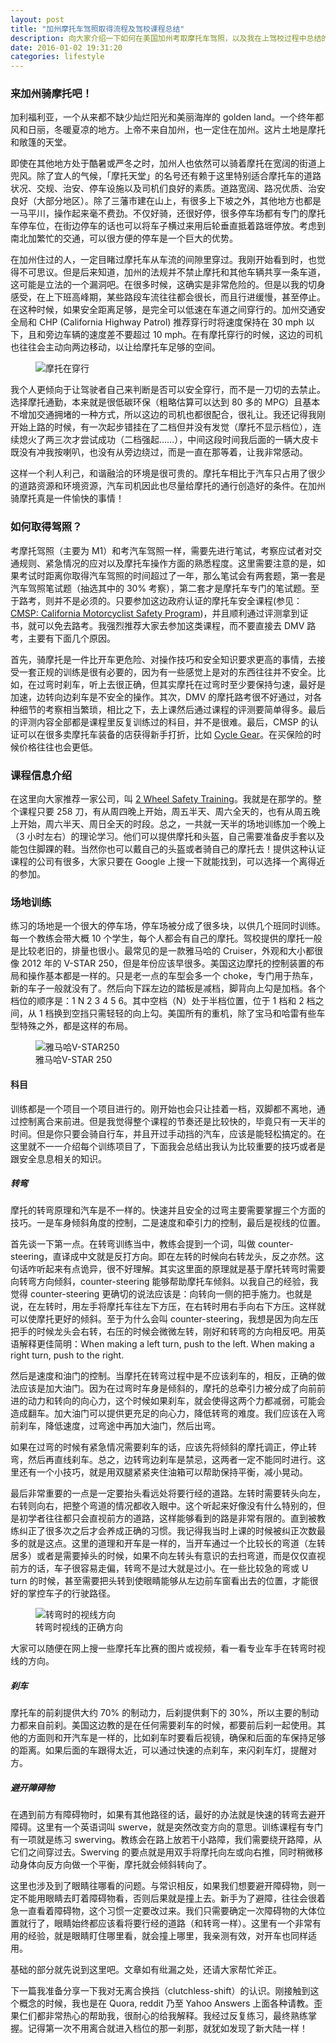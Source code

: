 ```yaml
---
layout: post
title: "加州摩托车驾照取得流程及驾校课程总结"
description: 向大家介绍一下如何在美国加州考取摩托车驾照，以及我在上驾校过程中总结的一些安全要点和操作技巧。
date: 2016-01-02 19:31:20
categories: lifestyle
---
```


### 来加州骑摩托吧！
加利福利亚，一个从来都不缺少灿烂阳光和美丽海岸的 golden land。一个终年都风和日丽，冬暖夏凉的地方。上帝不来自加州，也一定住在加州。这片土地是摩托和敞篷的天堂。

即使在其他地方处于酷暑或严冬之时，加州人也依然可以骑着摩托在宽阔的街道上兜风。除了宜人的气候，「摩托天堂」的名号还有赖于这里特别适合摩托车的道路状况、交规、治安、停车设施以及司机们良好的素质。道路宽阔、路况优质、治安良好（大部分地区）。除了三藩市建在山上，有很多上下坡之外，其他地方也都是一马平川，操作起来毫不费劲。不仅好骑，还很好停，很多停车场都有专门的摩托车停车位，在街边停车的话也可以将车子横过来用后轮垂直抵着路堐停放。考虑到南北加繁忙的交通，可以很方便的停车是一个巨大的优势。

在加州住过的人，一定目睹过摩托车从车流的间隙里穿过。我刚开始看到时，也觉得不可思议。但是后来知道，加州的法规并不禁止摩托和其他车辆共享一条车道，这可能是立法的一个漏洞吧。在很多时候，这确实是非常危险的。但是以我的切身感受，在上下班高峰期，某些路段车流往往都会很长，而且行进缓慢，甚至停止。在这种时候，如果安全距离足够，是完全可以低速在车道之间穿行的。加州交通安全局和 CHP (California Highway Patrol) 推荐穿行时将速度保持在 30 mph 以下，且和旁边车辆的速度差不要超过 10 mph。在有摩托穿行的时候，这边的司机也往往会主动向两边移动，以让给摩托车足够的空间。

<div>
  <figure>
    <img src="/assets/img/post-motor-intro/lane-sharing.png" alt="摩托在穿行"/>
  </figure>
</div>

我个人更倾向于让驾驶者自己来判断是否可以安全穿行，而不是一刀切的去禁止。选择摩托通勤，本来就是很低碳环保（粗略估算可以达到 80 多的 MPG）且基本不增加交通拥堵的一种方式，所以这边的司机也都很配合，很礼让。我还记得我刚开始上路的时候，有一次起步错挂在了二档但并没有发觉（摩托不显示档位），连续熄火了两三次才尝试成功（二档强起……），中间这段时间我后面的一辆大皮卡既没有冲我按喇叭，也没有从旁边绕过，而是一直在那等着，让我非常感动。

这样一个利人利己，和谐融洽的环境是很可贵的。摩托车相比于汽车只占用了很少的道路资源和环境资源，汽车司机因此也尽量给摩托的通行创造好的条件。在加州骑摩托真是一件愉快的事情！

### 如何取得驾照？
考摩托驾照（主要为 M1）和考汽车驾照一样，需要先进行笔试，考察应试者对交通规则、紧急情况的应对以及摩托车操作方面的熟悉程度。这里需要注意的是，如果考试时距离你取得汽车驾照的时间超过了一年，那么笔试会有两套题，第一套是汽车驾照笔试题（抽选其中的 30% 考察），第二套才是摩托车专门的笔试题。至于路考，则并不是必须的。只要参加这边政府认证的摩托车安全课程(参见：[CMSP: California Motorcyclist Safety Program])，并且顺利通过评测拿到证书，就可以免去路考。我强烈推荐大家去参加这类课程，而不要直接去 DMV 路考，主要有下面几个原因。

首先，骑摩托是一件比开车更危险、对操作技巧和安全知识要求更高的事情，去接受一套正规的训练是很有必要的，因为有一些感觉上是对的东西往往并不安全。比如，在过弯时刹车，听上去很正确，但其实摩托在过弯时至少要保持匀速，最好是加速，边转向边刹车是不安全的操作。其次，DMV 的摩托路考很不好通过，对各种细节的考察相当繁琐，相比之下，去上课然后通过课程的评测要简单得多。最后的评测内容全部都是课程里反复训练过的科目，并不是很难。最后，CMSP 的认证可以在很多卖摩托车装备的店获得新手打折，比如 [Cycle Gear]。在买保险的时候价格往往也会更低。


### 课程信息介绍
在这里向大家推荐一家公司，叫 [2 Wheel Safety Training]。我就是在那学的。整个课程只要 258 刀，有从周四晚上开始，周五半天、周六全天的，也有从周五晚上开始，周六半天、周日全天的时段。总之，一共就一天半的场地训练加一个晚上（3 小时左右）的理论学习。他们可以提供摩托和头盔，自己需要准备皮手套以及能包住脚踝的鞋。当然你也可以戴自己的头盔或者骑自己的摩托去！提供这种认证课程的公司有很多，大家只要在 Google 上搜一下就能找到，可以选择一个离得近的参加。

### 场地训练
练习的场地是一个很大的停车场，停车场被分成了很多块，以供几个班同时训练。每一个教练会带大概 10 个学生，每个人都会有自己的摩托。驾校提供的摩托一般是比较老旧的，排量也很小。最常见的是一款雅马哈的 Cruiser，外观和大小都很像 2012 年的 V-STAR 250，但是年份应该早很多。美国这边摩托的控制装置的布局和操作基本都是一样的。只是老一点的车型会多一个 choke，专门用于热车，新的车子一般就没有了。然后向下踩左边的踏板是减档，脚背向上勾是加档。各个档位的顺序是：1 N 2 3 4 5 6。其中空档（N）处于半档位置，位于 1 档和 2 档之间，从 1 档换到空挡只需轻轻的向上勾。美国所有的重机，除了宝马和哈雷有些车型特殊之外，都是这样的布局。

<div class="md-10-suffix-1">
  <figure>
    <img src="/assets/img/post-motor-intro/training_motor.png" alt="雅马哈V-STAR250"/>
    <figcaption>雅马哈V-STAR 250</figcaption>
  </figure>
</div>

#### 科目
训练都是一个项目一个项目进行的。刚开始也会只让挂着一档，双脚都不离地，通过控制离合来前进。但是我觉得整个课程的节奏还是比较快的，毕竟只有一天半的时间。但是你只要会骑自行车，并且开过手动挡的汽车，应该是能轻松搞定的。在这里就不一一介绍每个训练项目了，下面我会总结出我认为比较重要的技巧或者是跟安全息息相关的知识。

##### 转弯
摩托的转弯原理和汽车是不一样的。快速并且安全的过弯主要需要掌握三个方面的技巧。一是车身倾斜角度的控制，二是速度和牵引力的控制，最后是视线的位置。

首先谈一下第一点。在转弯训练当中，教练会提到一个词，叫做 counter-steering，直译成中文就是反打方向。即在左转的时候向右转龙头，反之亦然。这句话咋听起来有点诡异，很不好理解。其实这里面的原理就是基于摩托转弯时需要向转弯方向倾斜，counter-steering 能够帮助摩托车倾斜。以我自己的经验，我觉得 counter-steering 更确切的说法应该是：向转向一侧的把手施力。也就是说，在左转时，用左手将摩托车往左下方压，在右转时用右手向右下方压。这样就可以使摩托更好的倾斜。至于为什么会叫 counter-steering，我想是因为向左压把手的时候龙头会右转，右压的时候会微微左转，刚好和转弯的方向相反吧。用英语解释更佳简明：When making a left turn, push to the left. When making a right turn, push to the right.

然后是速度和油门的控制。当摩托在转弯过程中是不应该刹车的，相反，正确的做法应该是加大油门。因为在过弯时车身是倾斜的，摩托的总牵引力被分成了向前前进的动力和转向的向心力，这个时候如果刹车，就会使得这两个力都减弱，可能会造成翻车。加大油门可以提供更充足的向心力，降低转弯的难度。我们应该在入弯前刹车，降低速度，过弯途中再加大油门，然后出弯。

如果在过弯的时候有紧急情况需要刹车的话，应该先将倾斜的摩托调正，停止转弯，然后再直线刹车。总之，边转弯边刹车是禁忌，这两者一定不能同时进行。这里还有一个小技巧，就是用双腿紧紧夹住油箱可以帮助保持平衡，减小晃动。

最后非常重要的一点是一定要抬头看远处将要行经的道路。左转时需要转头向左，右转则向右，把整个弯道的情况都收入眼中。这个听起来好像没有什么特别的，但是初学者往往都只会直视前方的道路，这样能够看到的路是非常有限的。直到被教练纠正了很多次之后才会养成正确的习惯。我记得我当时上课的时候被纠正次数最多的就是这点。这里的道理和开车是一样的，当开车通过一个比较长的弯道（左转居多）或者是需要掉头的时候，如果不向左转头有意识的去扫弯道，而是仅仅直视前方的话，车子很容易走偏，转弯不是过大就是过小。在一些比较急的弯或 U turn 的时候，甚至需要把头转到使眼睛能够从左边前车窗看出去的位置，才能很好的掌控车子的行驶路径。
<div class='md-10-suffix-1'>
  <figure>
    <img src="/assets/img/post-motor-intro/motor_turn.jpg" alt="转弯时的视线方向"/>
    <figcaption>转弯时视线的正确方向</figcaption>
  </figure>
</div>

大家可以随便在网上搜一些摩托车比赛的图片或视频，看一看专业车手在转弯时视线的方向。

##### 刹车
摩托车的前刹提供大约 70% 的制动力，后刹提供剩下的 30%，所以主要的制动力都来自前刹。美国这边教的是在任何需要刹车的时候，都要前后刹一起使用。其他的方面则和开汽车是一样的，比如刹车时要看后视镜，确保和后面的车保持足够的距离。如果后面的车跟得太近，可以通过快速的点刹车，来闪刹车灯，提醒对方。

##### 避开障碍物
在遇到前方有障碍物时，如果有其他路径的话，最好的办法就是快速的转弯去避开障碍。这里有一个英语词叫 swerve，就是突然改变方向的意思。训练课程有专门有一项就是练习 swerving。教练会在路上放若干小路障，我们需要绕开路障，从它们之间穿过去。Swerving 的要点就是用双手将摩托向左或向右推，同时稍微移动身体向反方向做一个平衡，摩托就会倾斜转向了。

这里也涉及到了眼睛往哪看的问题。与常识相反，如果我们想要避开障碍物，则一定不能用眼睛去盯着障碍物看，否则后果就是撞上去。新手为了避障，往往会很着急一直看着障碍物，这个习惯一定要改过来。我们只需要确定一次障碍物的大体位置就行了，眼睛始终都应该看将要行经的道路（和转弯一样）。这里有一个非常有用的经验，就是眼睛盯住哪里看，就会撞上哪里，我亲测有效，对开车也同样适用。

基础的部分就先说到这里吧。文章如有纰漏之处，还请大家帮忙斧正。

下一篇我准备分享一下我对无离合换挡（clutchless-shift）的认识。刚接触到这个概念的时候，我也是在 Quora, reddit 乃至 Yahoo Answers 上面各种请教。歪果仁们都非常热心的帮助我，很耐心的给我解释。我经过反复练习，最终熟练掌握。记得第一次不用离合就进入档位的那一刹那，就犹如发现了新大陆一样！

[CMSP: California Motorcyclist Safety Program]: http://cmsp.msi5.com/
[Cycle Gear]:                                   http://www.cyclegear.com/
[2 Wheel Safety Training]:                      http://2wheelsafety.com/
